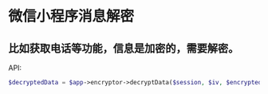 # 微信小程序消息解密

## 比如获取电话等功能，信息是加密的，需要解密。

API:

```php
$decryptedData = $app->encryptor->decryptData($session, $iv, $encryptedData);
```
